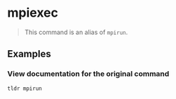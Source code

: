 # mpiexec

> This command is an alias of `mpirun`.

## Examples

### View documentation for the original command

```bash
tldr mpirun
```
